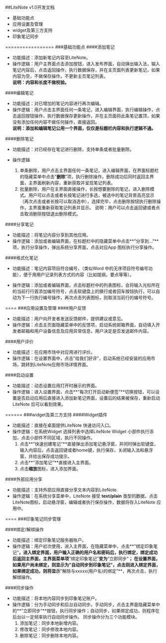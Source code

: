 ##LiteNote v1.0开发文档
* 基础功能点
* 应用设置及管理
* widget及第三方支持
* 印象笔记同步

=================
###基础功能点
####添加笔记
* 功能描述：添加新笔记内容至LiteNote。
* 操作逻辑：用户主界面点击添加按钮，进入发布界面，自动弹出输入法，输入笔记内容后，点击返回操作，执行数据保存，并在主页面列表更新笔记，如果内容为空，不做保存操作，不更新主页笔记列表。  
**说明：内容和长度不做校验。**

####编辑笔记
* 功能描述：对已增加的笔记内容进行再次编辑。
* 操作逻辑：用户点击主界面任何一条笔记，进入编辑界面，执行编辑操作，点击返回按钮操作，执行数据保存更新操作，并在主页面将此条笔记置顶，如果没有添加任何内容不做任何操作，直接返回。  
**说明：添加和编辑笔记公用一个界面，仅仅是标题栏内容和执行逻辑不通。**

####删除笔记
* 功能描述：对已经存在笔记进行删除，支持单条或者批量删除。

* 操作逻辑
	1. 单条删除，用户点击主界面任何一条笔记，进入编辑界面，在界面标题栏的隐藏菜单中点击”**删除**”项，执行删除操作，删除成功后同时返回主界面，主界面刷新内容，重新获取并呈现笔记列表。
	2. 批量删除，用户在主界面直接操作，长按想要删除的笔记，进入删除模式。用户可以点击或者长按笔记进行多选，被选中的笔记背景高亮显示（再次点击或者长按可以取消选中），选择完毕，点击删除按钮执行删除操作，主界面重新获取笔记列表并显示。
说明：用户可以点击返回键或者点击取消删除按钮退出删除模式。

####分享笔记
* 功能描述：将笔记内容分享到其他应用。
* 操作逻辑：添加或者编辑界面，在标题栏中的隐藏菜单中点击**”分享到…”**项，执行分享操作，弹出系统分享界面，点击对应App 图标执行分享操作。

####格式化笔记
* 功能描述：笔记内容项目符合编号，（类似Word 中的无序项目符号编号功能），便于用用户记录列表方式的内容（比如提纲，要点等等）。

* 操作逻辑：添加或者编辑界面，点击标题栏中的列表图标，会将输入光标所在的当前行行首添加编号符号，点击软键盘上的换行或者回车按钮执行，可以自动为下一行执行编号操作，再次点击列表图标，则取消当前行的编号符号。

====
###应用设置及管理
####用户反馈
* 功能描述：用户向开发者发送反馈邮件，提供建议或意见。
* 操作逻辑：点击主页面隐藏菜单中的反馈项，启动系统邮箱界面，自动填入开发者邮箱和用户设备信息及应用异常信息，用户决定是否发送邮件内容。

####用户评价
* 功能描述：在应用市场中对应用进行评价。
* 操作逻辑：在设置界面中，点击”给我们好评”，启动系统已经安装的应用市场，跳转到LiteNote应用市场详情界面。

####启动设置
* 功能描述：动态设置应用打开时展示的界面。
* 操作逻辑：进入设置界面，点击**”每次打开启动新便签”**切换按钮，可以设置是否启动应用后直接进入添加新笔记界面，设置后的结果被保存，重新启动LiteNote 后可以看到效果。


======
###widget及第三方支持
####Widget插件
* 功能描述：直接在桌面提供LiteNote 快速访问入口。
* 操作逻辑：在系统Widget 选择列表中选择LiteNote Widget 小部件执行添加，点击小部件不同区域，执行不同操作。
	1. 点击**”快速创建笔记”**直接弹出添加笔记悬浮窗，并同时弹出软键盘，输入内容后，点击返回键或者home键，执行保存，关闭输入法和悬浮窗，并给出保存成功提示。
	2. 点击**”添加笔记”**直接进入主界面。
	3. 点击**缩放**图标，进入添加界面。

####外部应用分享
* 功能描述：支持外部应用直接分享文本内容到LiteNote.
* 操作逻辑：在系统分享菜单中，LiteNote 接受 **text/plain** 类型的数据，点击LiteNote图标，启动悬浮窗，编辑或者执行保存操作，数据将存入LiteNote 应用中。

====
###印象笔记同步管理


####绑定/解绑操作

* 功能描述：绑定印象笔记服务器账户。
* 操作逻辑：用户初次使用，进入主界面，在隐藏菜单中，点击**”绑定印象笔记”**，进入绑定界面，用户输入正确的用户名和密码后，执行绑定，绑定成功后返回主界面，主界面菜单项**”绑定印象笔记”**变为**”立即同步”**；
在设置界面，如果用户尚未绑定，则显示为”自动同步到印象笔记”，点击则进入绑定界面，如果绑定成功，则将显示**”解除与xxxxx(用户名)的绑定”**，再次点击，执行解绑操作。

####同步操作

* 功能描述：将本地内容同步到印象笔记账户。
* 操作逻辑：分为手动同步和后台自动同步。手动同步，点击主界面隐藏菜单中的**”立即同步”**按钮，执行同步操作；自动同步，如果绑定成功，则程序在后台以一定频率执行自动同步操作。
同步操作分为三个功能模块。
	1.  添加笔记：同步本地新增内容。
	2.  修改笔记：同步修改本地内容。
	3.  删除笔记：同步删除本地内容。



















